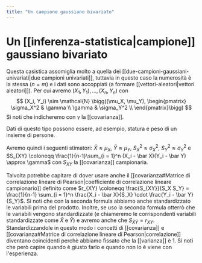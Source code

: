 ```yaml
---
title: "Un campione gaussiano bivariato"
---
```

# Un [[inferenza-statistica|campione]] gaussiano bivariato
Questa casistica assomiglia molto a quella dei [[due-campioni-gaussiani-univariati|due campioni univariati]], tuttavia in questo caso la numerosità è la stessa ($n = m$) e i dati sono accoppiati (a formare [[vettori-aleatori|vettori aleatori]]).
Per cui avremo $(X_1, Y_1), \ldots, (X_n, Y_n)$ con
$$
(X_i, Y_i) \sim \mathcal{N} \bigg((\mu_X, \mu_Y),
\begin{pmatrix}
\sigma_X^2 & \gamma     \\
\gamma     & \sigma_Y^2 \\
\end{pmatrix}\bigg)
$$
Si noti che indicheremo con $\gamma$ la [[covarianza]].

Dati di questo tipo possono essere, ad esempio, statura e peso di un insieme di persone.

Avremo quindi i seguenti stimatori: $\bar X \approx \mu_X$, $\bar Y \approx \mu_Y$, $S_X^2 \approx \sigma_X^2$, $S_Y^2 \approx \sigma_Y^2$ e $S_{XY} \coloneqq \frac{1}{n-1}\sum_{i = 1}^n (X_i - \bar X)(Y_i - \bar Y) \approx \gamma$ con $S_{XY}$ la [[covarianza]] campionaria.

Talvolta potrebbe capitare di dover usare anche il [[covarianza#Matrice di correlazione lineare di Pearson|coefficiente di correlazione lineare campionario]] definito come $r_{XY} \coloneqq \frac{S_{XY}}{S_X S_Y} = \frac{1}{n-1} \sum_{i = 1}^n \frac{X_i - \bar X}{S_X} \cdot \frac{Y_i - \bar Y}{S_Y}$. Si noti che con la seconda formula abbiamo anche standardizzato le variabili prima del prodotto. Inoltre, se uso la seconda formula otterrò che le variabili vengono standardizzate (e chiameremo le corrispondenti variabili standardizzate come $\tilde X$ e $\tilde Y$) e avremo anche che $S_{\tilde X \tilde Y} = r_{XY}$. Standardizzandole in questo modo i concetti di [[covarianza]] e [[covarianza#Matrice di correlazione lineare di Pearson|correlazione]] diventano coincidenti perchè abbiamo fissato che la [[varianza]] è $1$. Si noti che però capire quando è giusto farlo e quando non lo è viene con l'esperienza.

